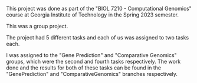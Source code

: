 This project was done as part of the "BIOL 7210 - Computational Genomics" course at Georgia Institute of Technology in the Spring 2023 semester. 

This was a group project.

The project had 5 different tasks and each of us was assigned to two tasks each. 

I was assigned to the "Gene Prediction" and "Comparative Genomics" groups, which were the second and fourth tasks respectively. The work done and the results for both of these tasks can be found in the "GenePrediction" and "ComparativeGenomics" branches respectively.
